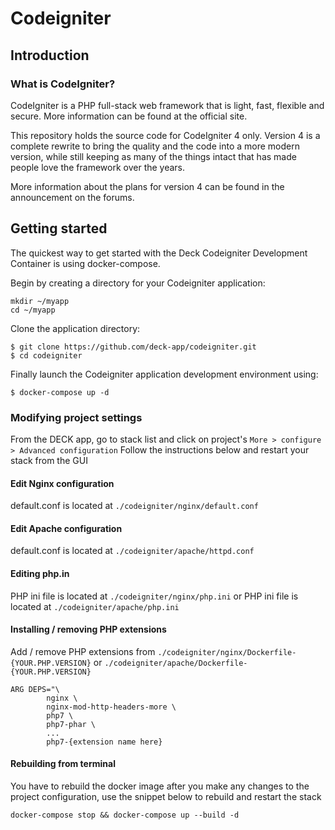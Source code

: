 # Codeigniter
## Introduction
### What is CodeIgniter?
CodeIgniter is a PHP full-stack web framework that is light, fast, flexible and secure. More information can be found at the official site.

This repository holds the source code for CodeIgniter 4 only. Version 4 is a complete rewrite to bring the quality and the code into a more modern version, while still keeping as many of the things intact that has made people love the framework over the years.

More information about the plans for version 4 can be found in the announcement on the forums.

## Getting started
The quickest way to get started with the Deck Codeigniter Development Container is using docker-compose.

Begin by creating a directory for your Codeigniter application:
```
mkdir ~/myapp
cd ~/myapp
```
Clone the application directory:
```
$ git clone https://github.com/deck-app/codeigniter.git
$ cd codeigniter
```
Finally launch the Codeigniter application development environment using:
```
$ docker-compose up -d
```
### Modifying project settings
From the DECK app, go to stack list and click on project's `More > configure > Advanced configuration`
Follow the instructions below and restart your stack from the GUI

#### Edit Nginx configuration

default.conf is located at `./codeigniter/nginx/default.conf`

#### Edit Apache configuration

default.conf is located at `./codeigniter/apache/httpd.conf`

#### Editing php.in

PHP ini file is located at `./codeigniter/nginx/php.ini`
or
PHP ini file is located at `./codeigniter/apache/php.ini`

#### Installing / removing PHP extensions

Add / remove PHP extensions from `./codeigniter/nginx/Dockerfile-{YOUR.PHP.VERSION}` or `./codeigniter/apache/Dockerfile-{YOUR.PHP.VERSION}`

```
ARG DEPS="\
        nginx \
        nginx-mod-http-headers-more \
        php7 \
        php7-phar \
        ...
        php7-{extension name here}
```

#### Rebuilding from terminal

You have to rebuild the docker image after you make any changes to the project configuration, use the snippet below to rebuild and restart the stack

```
docker-compose stop && docker-compose up --build -d
```